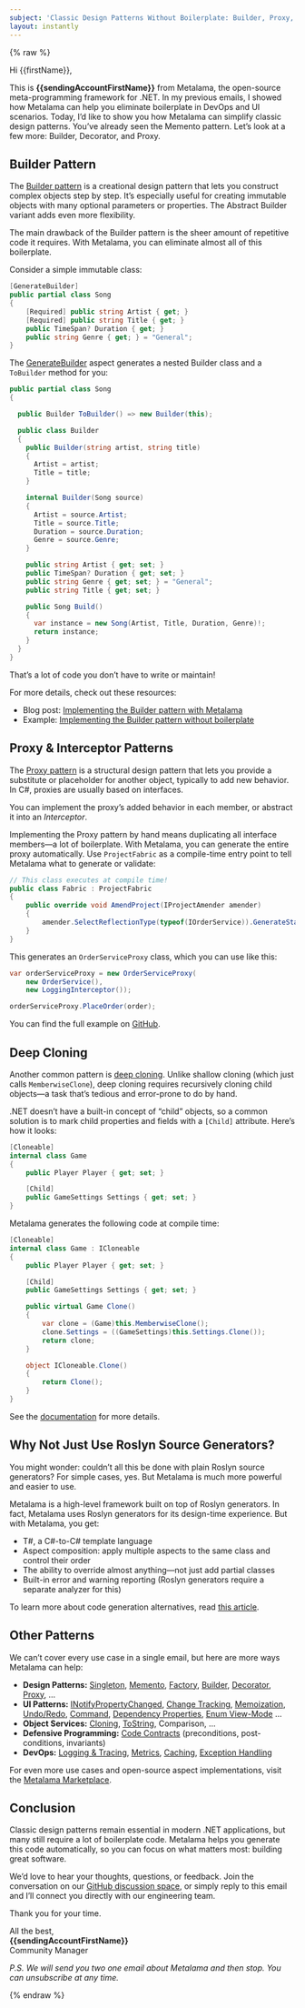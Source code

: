 ```yaml
---
subject: 'Classic Design Patterns Without Boilerplate: Builder, Proxy, and More with Metalama'
layout: instantly
---
```


{% raw %}

Hi {{firstName}},

This is **{{sendingAccountFirstName}}** from Metalama, the open-source meta-programming framework for .NET. In my previous emails, I showed how Metalama can help you eliminate boilerplate in DevOps and UI scenarios. Today, I’d like to show you how Metalama can simplify classic design patterns. You’ve already seen the Memento pattern. Let’s look at a few more: Builder, Decorator, and Proxy.

## Builder Pattern

The [Builder pattern](https://metalama.net/applications/builder?mtm_campaign=awareness&mtm_source=instantly&mtm_kwd=email4) is a creational design pattern that lets you construct complex objects step by step. It’s especially useful for creating immutable objects with many optional parameters or properties. The Abstract Builder variant adds even more flexibility.

The main drawback of the Builder pattern is the sheer amount of repetitive code it requires. With Metalama, you can eliminate almost all of this boilerplate.

Consider a simple immutable class:

```csharp
[GenerateBuilder]
public partial class Song
{
    [Required] public string Artist { get; }
    [Required] public string Title { get; }
    public TimeSpan? Duration { get; }
    public string Genre { get; } = "General";
}
```

The [GenerateBuilder](https://doc.metalama.net/examples/builder?mtm_campaign=awareness&mtm_source=instantly&mtm_kwd=email4) aspect generates a nested Builder class and a `ToBuilder` method for you:

```csharp
public partial class Song
{

  public Builder ToBuilder() => new Builder(this);

  public class Builder
  {
    public Builder(string artist, string title)
    {
      Artist = artist;
      Title = title;
    }

    internal Builder(Song source)
    {
      Artist = source.Artist;
      Title = source.Title;
      Duration = source.Duration;
      Genre = source.Genre;
    }

    public string Artist { get; set; }
    public TimeSpan? Duration { get; set; }
    public string Genre { get; set; } = "General";
    public string Title { get; set; }

    public Song Build()
    {
      var instance = new Song(Artist, Title, Duration, Genre)!;
      return instance;
    }
  }
}
```

That’s a lot of code you don’t have to write or maintain!

For more details, check out these resources:

- Blog post: [Implementing the Builder pattern with Metalama](https://metalama.net/blog/builder-pattern-with-metalama?mtm_campaign=awareness&mtm_source=instantly&mtm_kwd=email4)
- Example: [Implementing the Builder pattern without boilerplate](https://doc.metalama.net/examples/builder?mtm_campaign=awareness&mtm_source=instantly&mtm_kwd=email4)

## Proxy & Interceptor Patterns

The [Proxy pattern](https://metalama.net/applications/proxy?mtm_campaign=awareness&mtm_source=instantly&mtm_kwd=email4) is a structural design pattern that lets you provide a substitute or placeholder for another object, typically to add new behavior. In C#, proxies are usually based on interfaces.

You can implement the proxy’s added behavior in each member, or abstract it into an _Interceptor_.

Implementing the Proxy pattern by hand means duplicating all interface members—a lot of boilerplate. With Metalama, you can generate the entire proxy automatically. Use `ProjectFabric` as a compile-time entry point to tell Metalama what to generate or validate:

```csharp
// This class executes at compile time!
public class Fabric : ProjectFabric
{
    public override void AmendProject(IProjectAmender amender)
    {
        amender.SelectReflectionType(typeof(IOrderService)).GenerateStaticProxy();
    }
}
```

This generates an `OrderServiceProxy` class, which you can use like this:

```csharp
var orderServiceProxy = new OrderServiceProxy(
    new OrderService(),
    new LoggingInterceptor());

orderServiceProxy.PlaceOrder(order);
```

You can find the full example on [GitHub](https://github.com/metalama/Metalama.Samples/tree/HEAD/examples/Metalama.Samples.Proxy).

## Deep Cloning

Another common pattern is [deep cloning](https://doc.metalama.net/examples/clone/clone-1?mtm_campaign=awareness&mtm_source=instantly&mtm_kwd=email4). Unlike shallow cloning (which just calls `MemberwiseClone`), deep cloning requires recursively cloning child objects—a task that’s tedious and error-prone to do by hand.

.NET doesn’t have a built-in concept of “child” objects, so a common solution is to mark child properties and fields with a `[Child]` attribute. Here’s how it looks:

```csharp
[Cloneable]
internal class Game
{
    public Player Player { get; set; }

    [Child]
    public GameSettings Settings { get; set; }
}
```

Metalama generates the following code at compile time:

```csharp
[Cloneable]
internal class Game : ICloneable
{
    public Player Player { get; set; }

    [Child]
    public GameSettings Settings { get; set; }

    public virtual Game Clone()
    {
        var clone = (Game)this.MemberwiseClone();
        clone.Settings = ((GameSettings)this.Settings.Clone());
        return clone;
    }

    object ICloneable.Clone()
    {
        return Clone();
    }
}
```

See the [documentation](https://doc.metalama.net/examples/clone?mtm_campaign=awareness&mtm_source=instantly&mtm_kwd=email4) for more details.

## Why Not Just Use Roslyn Source Generators?

You might wonder: couldn’t all this be done with plain Roslyn source generators? For simple cases, yes. But Metalama is much more powerful and easier to use.

Metalama is a high-level framework built on top of Roslyn generators. In fact, Metalama uses Roslyn generators for its design-time experience. But with Metalama, you get:

- T#, a C#-to-C# template language
- Aspect composition: apply multiple aspects to the same class and control their order
- The ability to override almost anything—not just add partial classes
- Built-in error and warning reporting (Roslyn generators require a separate analyzer for this)

To learn more about code generation alternatives, read [this article](https://metalama.net/alternatives/code-generation?mtm_campaign=awareness&mtm_source=instantly&mtm_kwd=email4).

## Other Patterns

We can’t cover every use case in a single email, but here are more ways Metalama can help:

- **Design Patterns:** [Singleton](https://metalama.net/applications/classic-singleton?mtm_campaign=awareness&mtm_source=instantly&mtm_kwd=email4), [Memento](https://metalama.net/applications/memento?mtm_campaign=awareness&mtm_source=instantly&mtm_kwd=email4), [Factory](https://metalama.net/applications/factory?mtm_campaign=awareness&mtm_source=instantly&mtm_kwd=email4), [Builder](https://metalama.net/applications/builder?mtm_campaign=awareness&mtm_source=instantly&mtm_kwd=email4), [Decorator](https://metalama.net/applications/decorator?mtm_campaign=awareness&mtm_source=instantly&mtm_kwd=email4), [Proxy](https://metalama.net/applications/proxy?mtm_campaign=awareness&mtm_source=instantly&mtm_kwd=email4), ...
- **UI Patterns:** [INotifyPropertyChanged](https://metalama.net/applications/inotifypropertychanged?mtm_campaign=awareness&mtm_source=instantly&mtm_kwd=email4), [Change Tracking](https://metalama.net/applications/command?mtm_campaign=awareness&mtm_source=instantly&mtm_kwd=email4), [Memoization](https://metalama.net/applications/memoization?mtm_campaign=awareness&mtm_source=instantly&mtm_kwd=email4), [Undo/Redo](https://metalama.net/applications/undo-redo?mtm_campaign=awareness&mtm_source=instantly&mtm_kwd=email4), [Command](https://metalama.net/applications/command?mtm_campaign=awareness&mtm_source=instantly&mtm_kwd=email4), [Dependency Properties](https://metalama.net/applications/dependency-property?mtm_campaign=awareness&mtm_source=instantly&mtm_kwd=email4), [Enum View-Mode](https://doc.metalama.net/examples/enum-viewmodel?mtm_campaign=awareness&mtm_source=instantly&mtm_kwd=email4) ...
- **Object Services:** [Cloning](https://doc.metalama.net/examples/clone?mtm_campaign=awareness&mtm_source=instantly&mtm_kwd=email4), [ToString](https://doc.metalama.net/examples/tostring?mtm_campaign=awareness&mtm_source=instantly&mtm_kwd=email4), Comparison, ...
- **Defensive Programming:** [Code Contracts](https://metalama.net/applications/contracts?mtm_campaign=awareness&mtm_source=instantly&mtm_kwd=email4) (preconditions, post-conditions, invariants)
- **DevOps:** [Logging & Tracing](https://metalama.net/applications/logging?mtm_campaign=awareness&mtm_source=instantly&mtm_kwd=email4), [Metrics](https://metalama.net/applications/metrics?mtm_campaign=awareness&mtm_source=instantly&mtm_kwd=email4), [Caching](https://metalama.net/applications/caching?mtm_campaign=awareness&mtm_source=instantly&mtm_kwd=email4), [Exception Handling](https://metalama.net/applications/exception-handling?mtm_campaign=awareness&mtm_source=instantly&mtm_kwd=email4)

For even more use cases and open-source aspect implementations, visit the [Metalama Marketplace](https://metalama.net/marketplace?mtm_campaign=awareness&mtm_source=instantly&mtm_kwd=email4).

## Conclusion

Classic design patterns remain essential in modern .NET applications, but many still require a lot of boilerplate code. Metalama helps you generate this code automatically, so you can focus on what matters most: building great software.

We’d love to hear your thoughts, questions, or feedback. Join the conversation on our [GitHub discussion space](https://github.com/orgs/metalama/discussions/categories/q-a), or simply reply to this email and I’ll connect you directly with our engineering team.

Thank you for your time.

All the best,  
**{{sendingAccountFirstName}}**  
Community Manager

*P.S. We will send you two one email about Metalama and then stop. You can unsubscribe at any time.*

{% endraw %}